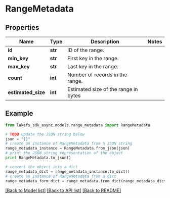 # RangeMetadata


## Properties
Name | Type | Description | Notes
------------ | ------------- | ------------- | -------------
**id** | **str** | ID of the range. | 
**min_key** | **str** | First key in the range. | 
**max_key** | **str** | Last key in the range. | 
**count** | **int** | Number of records in the range. | 
**estimated_size** | **int** | Estimated size of the range in bytes | 

## Example

```python
from lakefs_sdk_async.models.range_metadata import RangeMetadata

# TODO update the JSON string below
json = "{}"
# create an instance of RangeMetadata from a JSON string
range_metadata_instance = RangeMetadata.from_json(json)
# print the JSON string representation of the object
print RangeMetadata.to_json()

# convert the object into a dict
range_metadata_dict = range_metadata_instance.to_dict()
# create an instance of RangeMetadata from a dict
range_metadata_form_dict = range_metadata.from_dict(range_metadata_dict)
```
[[Back to Model list]](../README.md#documentation-for-models) [[Back to API list]](../README.md#documentation-for-api-endpoints) [[Back to README]](../README.md)


